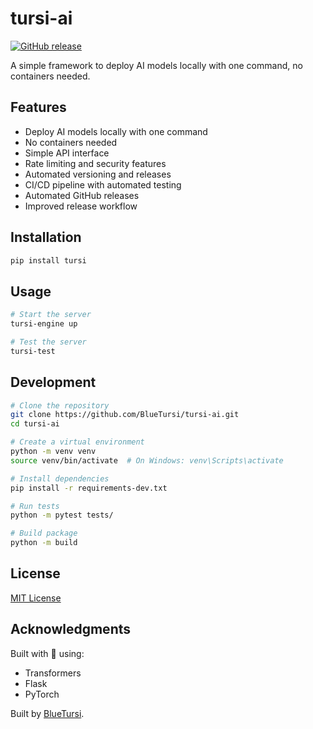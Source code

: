 # tursi-ai

[![GitHub release](https://img.shields.io/github/v/release/BlueTursi/tursi-ai)](https://github.com/BlueTursi/tursi-ai/releases)

A simple framework to deploy AI models locally with one command, no containers needed.

## Features

- Deploy AI models locally with one command
- No containers needed
- Simple API interface
- Rate limiting and security features
- Automated versioning and releases
- CI/CD pipeline with automated testing
- Automated GitHub releases
- Improved release workflow

## Installation

```bash
pip install tursi
```

## Usage

```bash
# Start the server
tursi-engine up

# Test the server
tursi-test
```

## Development

```bash
# Clone the repository
git clone https://github.com/BlueTursi/tursi-ai.git
cd tursi-ai

# Create a virtual environment
python -m venv venv
source venv/bin/activate  # On Windows: venv\Scripts\activate

# Install dependencies
pip install -r requirements-dev.txt

# Run tests
python -m pytest tests/

# Build package
python -m build
```

## License

[MIT License](/LICENSE)

## Acknowledgments

Built with 💙 using:
- Transformers
- Flask
- PyTorch

Built by [BlueTursi](https://bluetursi.com).
